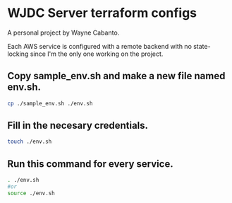 # WJDC Server terraform configs

A personal project by Wayne Cabanto.

Each AWS service is configured with a remote backend with no state-locking since I'm the only one working on the project.

## Copy sample_env.sh and make a new file named env.sh.

```bash
cp ./sample_env.sh ./env.sh
```

## Fill in the necesary credentials.

```bash
touch ./env.sh
```

## Run this command for every service.

```bash
. ./env.sh
#or
source ./env.sh
```
